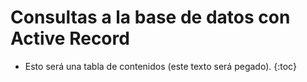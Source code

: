# Consultas a la base de datos con Active Record

* Esto será una tabla de contenidos (este texto será pegado).
{:toc}
